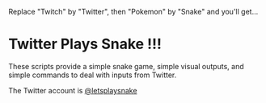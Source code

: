 Replace "Twitch" by "Twitter", then "Pokemon" by "Snake" and you'll get…

# Twitter Plays Snake !!!
These scripts provide a simple snake game, simple visual outputs, and simple commands to deal with inputs from Twitter.

The Twitter account is [@letsplaysnake](http://twitter.com/letsplaysnake)
